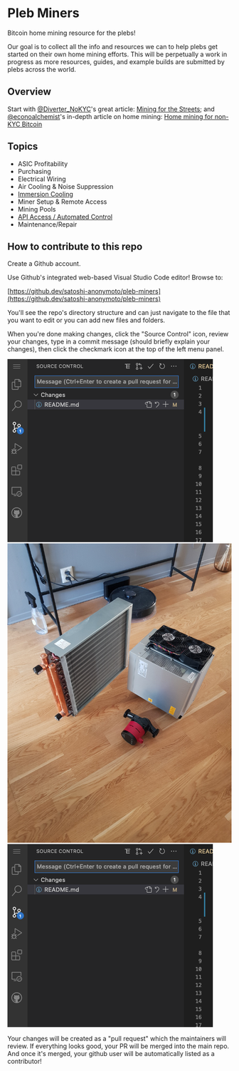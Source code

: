 # Pleb Miners
Bitcoin home mining resource for the plebs!

Our goal is to collect all the info and resources we can to help plebs get started on their own home mining efforts. This will be perpetually a work in progress as more resources, guides, and example builds are submitted by plebs across the world.

## Overview
Start with [@Diverter_NoKYC](https://twitter.com/Diverter_NoKYC)'s  great article: [Mining for the Streets](https://diverter.hostyourown.tools/mining-for-the-streets/); and [@econoalchemist](https://twitter.com/econoalchemist)'s in-depth article on home mining: [Home mining for non-KYC Bitcoin](https://www.econoalchemist.com/post/home-mining-for-non-kyc-bitcoin)

## Topics
* ASIC Profitability
* Purchasing
* Electrical Wiring
* Air Cooling & Noise Suppression
* [Immersion Cooling](immersion_cooling/README.md)
* Miner Setup & Remote Access
* Mining Pools
* [API Access / Automated Control](api/README.md)
* Maintenance/Repair


## How to contribute to this repo
Create a Github account.

Use Github's integrated web-based Visual Studio Code editor! Browse to:

[https://github.dev/satoshi-anonymoto/pleb-miners](https://github.dev/satoshi-anonymoto/pleb-miners)

You'll see the repo's directory structure and can just navigate to the file that you want to edit or you can add new files and folders.

When you're done making changes, click the "Source Control" icon, review your changes, type in a commit message (should briefly explain your changes), then click the checkmark icon at the top of the left menu panel.

<img src="img/github_commit.png">

<img src="immersion_cooling/pleb_builds/buildimmersion_docs/20210914_142602.jpg">

<img src="img/github_commit.png">

Your changes will be created as a "pull request" which the maintainers will review. If everything looks good, your PR will be merged into the main repo. And once it's merged, your github user will be automatically listed as a contributor!
